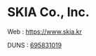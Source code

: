 # SKIA Co., Inc.

Web : https://www.skia.kr

DUNS : [695831019](https://www.dnb.com/business-directory/company-profiles.skia_co_inc.c3b3db0ea808f0f563c9670576291644.html)


